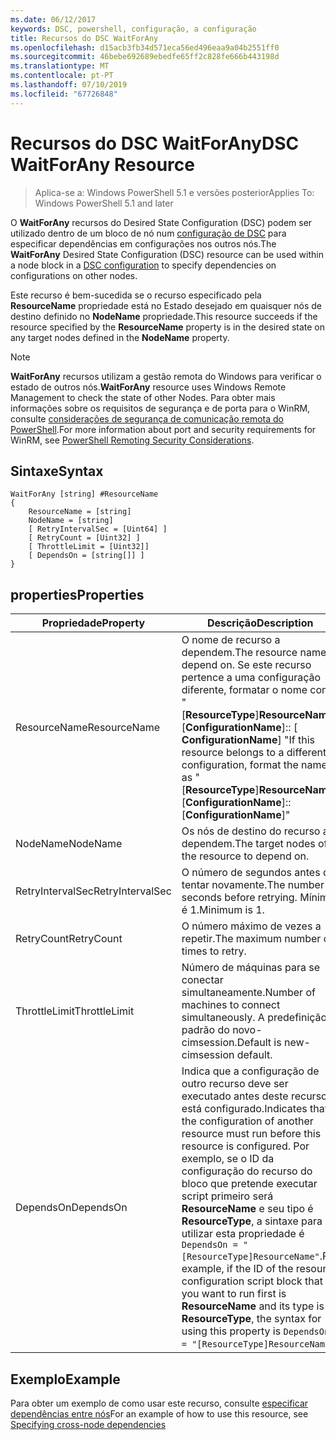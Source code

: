 ```yaml
---
ms.date: 06/12/2017
keywords: DSC, powershell, configuração, a configuração
title: Recursos do DSC WaitForAny
ms.openlocfilehash: d15acb3fb34d571eca56ed496eaa9a04b2551ff0
ms.sourcegitcommit: 46bebe692689ebedfe65ff2c828fe666b443198d
ms.translationtype: MT
ms.contentlocale: pt-PT
ms.lasthandoff: 07/10/2019
ms.locfileid: "67726848"
---
```

# <a name="dsc-waitforany-resource"></a><span data-ttu-id="ea16d-103">Recursos do DSC WaitForAny</span><span class="sxs-lookup"><span data-stu-id="ea16d-103">DSC WaitForAny Resource</span></span>

> <span data-ttu-id="ea16d-104">Aplica-se a: Windows PowerShell 5.1 e versões posterior</span><span class="sxs-lookup"><span data-stu-id="ea16d-104">Applies To: Windows PowerShell 5.1 and later</span></span>

<span data-ttu-id="ea16d-105">O **WaitForAny** recursos do Desired State Configuration (DSC) podem ser utilizado dentro de um bloco de nó num [configuração de DSC](../../../configurations/configurations.md) para especificar dependências em configurações nos outros nós.</span><span class="sxs-lookup"><span data-stu-id="ea16d-105">The **WaitForAny** Desired State Configuration (DSC) resource can be used within a node block in a [DSC configuration](../../../configurations/configurations.md) to specify dependencies on configurations on other nodes.</span></span>

<span data-ttu-id="ea16d-106">Este recurso é bem-sucedida se o recurso especificado pela **ResourceName** propriedade está no Estado desejado em quaisquer nós de destino definido no **NodeName** propriedade.</span><span class="sxs-lookup"><span data-stu-id="ea16d-106">This resource succeeds if the resource specified by the **ResourceName** property is in the desired state on any target nodes defined in the **NodeName** property.</span></span>

> [!NOTE]
> <span data-ttu-id="ea16d-107">**WaitForAny** recursos utilizam a gestão remota do Windows para verificar o estado de outros nós.</span><span class="sxs-lookup"><span data-stu-id="ea16d-107">**WaitForAny** resource uses Windows Remote Management to check the state of other Nodes.</span></span>
> <span data-ttu-id="ea16d-108">Para obter mais informações sobre os requisitos de segurança e de porta para o WinRM, consulte [considerações de segurança de comunicação remota do PowerShell](/powershell/scripting/learn/remoting/winrmsecurity?view=powershell-6).</span><span class="sxs-lookup"><span data-stu-id="ea16d-108">For more information about port and security requirements for WinRM, see [PowerShell Remoting Security Considerations](/powershell/scripting/learn/remoting/winrmsecurity?view=powershell-6).</span></span>

## <a name="syntax"></a><span data-ttu-id="ea16d-109">Sintaxe</span><span class="sxs-lookup"><span data-stu-id="ea16d-109">Syntax</span></span>

```
WaitForAny [string] #ResourceName
{
    ResourceName = [string]
    NodeName = [string]
    [ RetryIntervalSec = [Uint64] ]
    [ RetryCount = [Uint32] ]
    [ ThrottleLimit = [Uint32]]
    [ DependsOn = [string[]] ]
}
```

## <a name="properties"></a><span data-ttu-id="ea16d-110">properties</span><span class="sxs-lookup"><span data-stu-id="ea16d-110">Properties</span></span>

|  <span data-ttu-id="ea16d-111">Propriedade</span><span class="sxs-lookup"><span data-stu-id="ea16d-111">Property</span></span>  |  <span data-ttu-id="ea16d-112">Descrição</span><span class="sxs-lookup"><span data-stu-id="ea16d-112">Description</span></span>   |
|---|---|
| <span data-ttu-id="ea16d-113">ResourceName</span><span class="sxs-lookup"><span data-stu-id="ea16d-113">ResourceName</span></span>| <span data-ttu-id="ea16d-114">O nome de recurso a dependem.</span><span class="sxs-lookup"><span data-stu-id="ea16d-114">The resource name to depend on.</span></span> <span data-ttu-id="ea16d-115">Se este recurso pertence a uma configuração diferente, formatar o nome como "[__ResourceType__]__ResourceName__:: [__ConfigurationName__]:: [ __ConfigurationName__] "</span><span class="sxs-lookup"><span data-stu-id="ea16d-115">If this resource belongs to a different configuration, format the name as "[__ResourceType__]__ResourceName__::[__ConfigurationName__]::[__ConfigurationName__]"</span></span>|
| <span data-ttu-id="ea16d-116">NodeName</span><span class="sxs-lookup"><span data-stu-id="ea16d-116">NodeName</span></span>| <span data-ttu-id="ea16d-117">Os nós de destino do recurso a dependem.</span><span class="sxs-lookup"><span data-stu-id="ea16d-117">The target nodes of the resource to depend on.</span></span>|
| <span data-ttu-id="ea16d-118">RetryIntervalSec</span><span class="sxs-lookup"><span data-stu-id="ea16d-118">RetryIntervalSec</span></span>| <span data-ttu-id="ea16d-119">O número de segundos antes de tentar novamente.</span><span class="sxs-lookup"><span data-stu-id="ea16d-119">The number of seconds before retrying.</span></span> <span data-ttu-id="ea16d-120">Mínimo é 1.</span><span class="sxs-lookup"><span data-stu-id="ea16d-120">Minimum is 1.</span></span>|
| <span data-ttu-id="ea16d-121">RetryCount</span><span class="sxs-lookup"><span data-stu-id="ea16d-121">RetryCount</span></span>| <span data-ttu-id="ea16d-122">O número máximo de vezes a repetir.</span><span class="sxs-lookup"><span data-stu-id="ea16d-122">The maximum number of times to retry.</span></span>|
| <span data-ttu-id="ea16d-123">ThrottleLimit</span><span class="sxs-lookup"><span data-stu-id="ea16d-123">ThrottleLimit</span></span>| <span data-ttu-id="ea16d-124">Número de máquinas para se conectar simultaneamente.</span><span class="sxs-lookup"><span data-stu-id="ea16d-124">Number of machines to connect simultaneously.</span></span> <span data-ttu-id="ea16d-125">A predefinição é padrão do novo-cimsession.</span><span class="sxs-lookup"><span data-stu-id="ea16d-125">Default is new-cimsession default.</span></span>|
| <span data-ttu-id="ea16d-126">DependsOn</span><span class="sxs-lookup"><span data-stu-id="ea16d-126">DependsOn</span></span> | <span data-ttu-id="ea16d-127">Indica que a configuração de outro recurso deve ser executado antes deste recurso está configurado.</span><span class="sxs-lookup"><span data-stu-id="ea16d-127">Indicates that the configuration of another resource must run before this resource is configured.</span></span> <span data-ttu-id="ea16d-128">Por exemplo, se o ID da configuração do recurso do bloco que pretende executar script primeiro será __ResourceName__ e seu tipo é __ResourceType__, a sintaxe para utilizar esta propriedade é `DependsOn = "[ResourceType]ResourceName"`.</span><span class="sxs-lookup"><span data-stu-id="ea16d-128">For example, if the ID of the resource configuration script block that you want to run first is __ResourceName__ and its type is __ResourceType__, the syntax for using this property is `DependsOn = "[ResourceType]ResourceName"`.</span></span>|

## <a name="example"></a><span data-ttu-id="ea16d-129">Exemplo</span><span class="sxs-lookup"><span data-stu-id="ea16d-129">Example</span></span>

<span data-ttu-id="ea16d-130">Para obter um exemplo de como usar este recurso, consulte [especificar dependências entre nós](../../../configurations/crossNodeDependencies.md)</span><span class="sxs-lookup"><span data-stu-id="ea16d-130">For an example of how to use this resource, see [Specifying cross-node dependencies](../../../configurations/crossNodeDependencies.md)</span></span>
